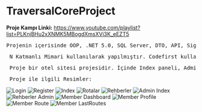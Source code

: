 # TraversalCoreProject

**Proje Kampı Linki:** https://www.youtube.com/playlist?list=PLKnjBHu2xXNMK5MBogdXmsXVi3K_eEZT5
<pre>
Projenin içerisinde OOP, .NET 5.0, SQL Server, DTO, API, SignalRApi, CQRS, UnitofWork, MediatR, Ajax kullanılmıştır.
</pre>
<pre> N Katmanlı Mimari kullanılarak yapılmıştır. Codefirst kullanılarak yapılmıştır. </pre>
<pre> Proje bir otel sitesi projesidir. İçinde Index paneli, Admin paneli ve Member Paneli bulunur. </pre>
<pre> Proje ile ilgili Resimler: </pre>

![Login](https://github.com/LilTaro/TraversalCoreProject/assets/115897622/adf9d1f1-f2e4-451f-875e-53ce76ffbc3c)
![Register](https://github.com/LilTaro/TraversalCoreProject/assets/115897622/91dc36ae-1ed1-46d9-9548-fb421eeaf70c)
![Index](https://github.com/LilTaro/TraversalCoreProject/assets/115897622/7aaae6e4-9a4f-4d94-9ee1-afff9e3caf73)
![Rotalar](https://github.com/LilTaro/TraversalCoreProject/assets/115897622/b3160da5-435a-44f3-9548-867f1d31727a)
![Rehberler](https://github.com/LilTaro/TraversalCoreProject/assets/115897622/d6bb53ab-c504-42b0-851d-6a210cb9eb2d)
![Admin Index](https://github.com/LilTaro/TraversalCoreProject/assets/115897622/7d878579-542b-489c-8454-ebd5a4630466)
![Rehberler Admin](https://github.com/LilTaro/TraversalCoreProject/assets/115897622/b9021c3c-dc06-4884-8f1c-380ce6b518b7)
![Member Dashboard](https://github.com/LilTaro/TraversalCoreProject/assets/115897622/a0a448d7-c707-427c-9c32-c86deb3c1931)
![Member Profile](https://github.com/LilTaro/TraversalCoreProject/assets/115897622/fad4b396-37da-45b2-a861-f7ecb6fdc115)
![Member Route](https://github.com/LilTaro/TraversalCoreProject/assets/115897622/5e553f5f-f95c-4fd9-85f2-de842471fa44)
![Member LastRoutes](https://github.com/LilTaro/TraversalCoreProject/assets/115897622/690ef219-ef51-4391-a667-a9e429a27611)

